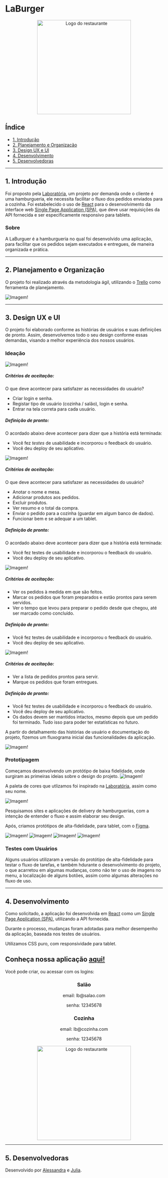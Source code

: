 
# LaBurger

<div align="center">
<img src="https://trello-attachments.s3.amazonaws.com/6025d7e79baba060fe9cc8cf/500x500/cb44633086192050bddfc77f5e209df6/_Logotipo-removebg-preview_%281%29.png" alt="Logo do restaurante"
width="300"
height="300">
</div>


## Índice

- [1. Introdução](#1-Introdução)
- [2. Planejamento e Organização](#2-planejamento-e-organização)
- [3. Design UX e UI](#3-Design-UX-e-UI)
- [4. Desenvolvimento](#4-desenvolvimento)
- [5. Desenvolvedoras](#5-desenvolvedoras)

---

## 1. Introdução

Foi proposto pela [Laboratória](https://github.com/Laboratoria), um projeto por demanda onde o cliente é uma hamburgueria, ele necessita facilitar o fluxo dos pedidos enviados para a cozinha. Foi estabelecido o uso de [React](https://reactjs.org/) para o desenvolvimento da interface web [Single Page Application (SPA)](https://pt.wikipedia.org/wiki/Aplicativo_de_p%C3%A1gina_%C3%BAnica), que deve usar requisições da API fornecida e ser especificamente responsivo para tablets. 

### Sobre 

A LaBurguer é a hamburgueria no qual foi desenvolvido uma aplicação, para facilitar que os pedidos sejam executados e entregues, de maneira organizada e prática.

---

## 2. Planejamento e Organização

O projeto foi realizado através da metodologia ágil, utilizando o [Trello](https://trello.com/) como ferramenta de planejamento. 

![Imagem!](https://trello-attachments.s3.amazonaws.com/6020b3a2293a2449d45c3caf/603ea838eccc46598e53a5a7/aceae2ddc0c03315db0ed47e413a1022/trello.png)

---

## 3. Design UX e UI

O projeto foi elaborado conforme as histórias de usuários e suas definições de pronto. Assim, desenvolvemos todo o seu design conforme essas demandas, visando a melhor experiência dos nossos usuários.

### Ideação

![Imagem!](https://trello-attachments.s3.amazonaws.com/6020b3a2293a2449d45c3caf/6042a6c8603c595a9fcd7f5e/ac9f9fd6733dc2b3c90d2773da0d5e9c/historia1.jpg)
##### Critérios de aceitação:
O que deve acontecer para satisfazer as necessidades do usuário?
- Criar login e senha.
- Registar tipo de usuário (cozinha / salão), login e senha.
- Entrar na tela correta para cada usuário.
##### Definição de pronto:
O acordado abaixo deve acontecer para dizer que a história está terminada:
- Você fez _testes_ de usabilidade e incorporou o feedback do usuário.
- Você deu deploy de seu aplicativo.

![Imagem!](https://trello-attachments.s3.amazonaws.com/6020b3a2293a2449d45c3caf/6042a6c8603c595a9fcd7f5e/bf06a4de52cf9754f95269560fb60333/historia2.jpg)
##### Critérios de aceitação:
O que deve acontecer para satisfazer as necessidades do usuário?
- Anotar o nome e mesa.
- Adicionar produtos aos pedidos.
- Excluir produtos.
- Ver resumo e o total da compra.
- Enviar o pedido para a cozinha (guardar em algum banco de dados).
- Funcionar bem e se adequar a um tablet.
##### Definição de pronto:
O acordado abaixo deve acontecer para dizer que a história está terminada:
- Você fez testes de usabilidade e incorporou o feedback do usuário.
- Você deu deploy de seu aplicativo.

![Imagem!](https://trello-attachments.s3.amazonaws.com/6020b3a2293a2449d45c3caf/6042a6c8603c595a9fcd7f5e/adb92529c7b328eb4f95a8d3d02f9d7e/historia3.jpg)
##### Critérios de aceitação:
- Ver os pedidos à medida em que são feitos.
- Marcar os pedidos que foram preparados e estão prontos para serem servidos.
- Ver o tempo que levou para preparar o pedido desde que chegou, até ser marcado como concluído.
##### Definição de pronto:
- Você fez testes de usabilidade e incorporou o feedback do usuário.
- Você deu deploy de seu aplicativo.

![Imagem!](https://trello-attachments.s3.amazonaws.com/6020b3a2293a2449d45c3caf/6042a6c8603c595a9fcd7f5e/283cdd40e4ee8fb2006c2f89f8941532/historia4.jpg)
##### Critérios de aceitação:
- Ver a lista de pedidos prontos para servir.
- Marque os pedidos que foram entregues.
##### Definição de pronto:
- Você fez testes de usabilidade e incorporou o feedback do usuário.
- Você deu deploy de seu aplicativo.
- Os dados devem ser mantidos intactos, mesmo depois que um pedido foi terminado. Tudo isso para poder ter estatísticas no futuro.

A partir do detalhamento das histórias de usuário e documentação do projeto, fizemos um fluxograma inicial das funcionalidades da aplicação.

![Imagem!](https://trello-attachments.s3.amazonaws.com/6020b3a2293a2449d45c3caf/6025fa7e132aaa2263e06234/1273x1473/8baaadb4c8dced88a900782e1677b935/Fluxograma.png) 

### Prototipagem

Começamos desenvolvendo um protótipo de baixa fidelidade, onde surgiram as primeiras ideias sobre o design do projeto.
![Imagem!](https://trello-attachments.s3.amazonaws.com/6021a23c18997b6d3a625ef5/1152x648/784af5ddec80c446ae82468e41e8ef75/f25a9f01-5974-483d-b687-aa4f99e02d37.jpg) 

A paleta de cores que utlizamos foi inspirado na [Laboratória](https://github.com/Laboratoria), assim como seu nome. 

![Imagem!](https://trello-attachments.s3.amazonaws.com/6041ac3023d40e1468f232e1/518x191/65a70f35e0e638e2b960ad194ad8c6ba/cores.png)

Pesquisamos sites e aplicações de delivery de hamburguerias, com a intenção de entender o fluxo e assim elaborar seu design.

Após, criamos protótipos de alta-fidelidade, para tablet, com o [Figma](https://www.figma.com/).

![Imagem!](https://trello-attachments.s3.amazonaws.com/6022b7c6b912fe7ad26965a8/595x410/edf16f4d55dac6664f40f23f8453a9e5/t1.png)
![Imagem!](https://trello-attachments.s3.amazonaws.com/6022b7c6b912fe7ad26965a8/593x413/9de56bc9315da993ef5f79b5cc798b55/t2.png)
![Imagem!](https://trello-attachments.s3.amazonaws.com/6022b7c6b912fe7ad26965a8/598x417/f30cdb8a70ccb3dd9ecdbda78dc38788/t3.png)
![Imagem!](https://trello-attachments.s3.amazonaws.com/6022b7c6b912fe7ad26965a8/594x414/547b5273180624cc8a4d8b989d51701f/t4.png)

### Testes com Usuários

Alguns usuários utilizaram a versão do protótipo de alta-fidelidade para testar o fluxo de tarefas, e também hdurante o desenvolvimento do projeto, o que acarretou em algumas mudanças, como não ter o uso de imagens no menu, a localização de alguns botões, assim como algumas alterações no fluxo de uso.

---
## 4. Desenvolvimento

Como solicitado, a aplicação foi desenvolvida em [React](https://reactjs.org/) como um [Single Page Application (SPA)](https://pt.wikipedia.org/wiki/Aplicativo_de_p%C3%A1gina_%C3%BAnica), utilizando a API fornecida.

Durante o processo, mudanças foram adotadas para melhor desempenho da aplicação, baseada nos testes de usuários.

Utilizamos CSS puro, com responsividade para tablet.

<!-- ![Imagem!](gif) -->

## Conheça nossa aplicação [aqui!](https://burger-queen-laburger.vercel.app/)
Você pode criar, ou acessar com os logins:
<div align="center">

### Salão
<p>email: lb@salao.com</p>
<p>senha: 12345678</p>

### Cozinha
<p>email: lb@cozinha.com</p>
<p>senha: 12345678</p>
</div>

<div align="center">
<img src="./public/img/gifBurger.gif" alt="Logo do restaurante"
width="300">
</div>

---
## 5. Desenvolvedoras

Desenvolvido por [Alessandra](https://github.com/ale-alve) e [Julia](https://github.com/JuliaTerin).

